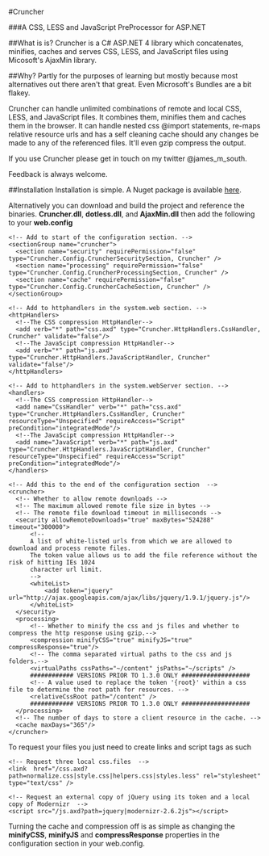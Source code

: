 #Cruncher

###A CSS, LESS and JavaScript PreProcessor for ASP.NET

##What is is?
Cruncher is a C# ASP.NET 4 library which concatenates, minifies, caches and serves CSS, LESS, and JavaScript files using Micosoft's AjaxMin library.

##Why?
Partly for the purposes of learning but mostly because most alternatives out there aren't that great. Even Microsoft's Bundles are a bit flakey.

Cruncher can handle unlimited combinations of remote and local CSS, LESS, and JavaScript files. It combines them, minifies them and caches them in the browser. It can handle nested css @import statements, re-maps relative resource urls and has a self cleaning cache should any changes be made to any of the referenced files. It'll even gzip compress the output.

If you use Cruncher please get in touch on my twitter @james_m_south.

Feedback is always welcome.

##Installation
Installation is simple. A Nuget package is available [here][1]. 

  [1]: https://nuget.org/packages/Cruncher/

Alternatively you can download and build the project and reference the binaries. **Cruncher.dll**, **dotless.dll**, and **AjaxMin.dll**
then add the following to your **web.config**

    <!-- Add to start of the configuration section. -->
    <sectionGroup name="cruncher">
      <section name="security" requirePermission="false" type="Cruncher.Config.CruncherSecuritySection, Cruncher" />
      <section name="processing" requirePermission="false" type="Cruncher.Config.CruncherProcessingSection, Cruncher" />
      <section name="cache" requirePermission="false" type="Cruncher.Config.CruncherCacheSection, Cruncher" />
    </sectionGroup>
  
    <!-- Add to httphandlers in the system.web section. -->
    <httpHandlers>
      <!--The CSS compression HttpHandler-->
      <add verb="*" path="css.axd" type="Cruncher.HttpHandlers.CssHandler, Cruncher" validate="false"/>
      <!--The JavaScipt compression HttpHandler-->
      <add verb="*" path="js.axd" type="Cruncher.HttpHandlers.JavaScriptHandler, Cruncher" validate="false"/>
    </httpHandlers>
    
    <!-- Add to httphandlers in the system.webServer section. -->
    <handlers>
      <!--The CSS compression HttpHandler-->
      <add name="CssHandler" verb="*" path="css.axd" type="Cruncher.HttpHandlers.CssHandler, Cruncher" resourceType="Unspecified" requireAccess="Script" preCondition="integratedMode"/>
      <!--The JavaScipt compression HttpHandler-->
      <add name="JavaScript" verb="*" path="js.axd"  type="Cruncher.HttpHandlers.JavaScriptHandler, Cruncher" resourceType="Unspecified" requireAccess="Script" preCondition="integratedMode"/>
    </handlers>
  
    <!-- Add this to the end of the configuration section  -->
    <cruncher>
      <!-- Whether to allow remote downloads -->
      <!-- The maximum allowed remote file size in bytes -->
      <!-- The remote file download timeout in milliseconds -->
      <security allowRemoteDownloads="true" maxBytes="524288" timeout="300000">
          <!--
          A list of white-listed urls from which we are allowed to download and process remote files.
          The token value allows us to add the file reference without the risk of hitting IEs 1024 
          character url limit.
          -->
          <whiteList>
              <add token="jquery" url="http://ajax.googleapis.com/ajax/libs/jquery/1.9.1/jquery.js"/>
          </whiteList>
      </security>
      <processing>
          <!-- Whether to minify the css and js files and whether to compress the http response using gzip.-->
          <compression minifyCSS="true" minifyJS="true" compressResponse="true"/>
          <!-- The comma separated virtual paths to the css and js folders.-->
          <virtualPaths cssPaths="~/content" jsPaths="~/scripts" />
          ############ VERSIONS PRIOR TO 1.3.0 ONLY ###################
		  <!-- A value used to replace the token '{root}' within a css file to determine the root path for resources. -->
          <relativeCssRoot path="/content" />
		  ############ VERSIONS PRIOR TO 1.3.0 ONLY ###################
      </processing>
      <!-- The number of days to store a client resource in the cache. -->
      <cache maxDays="365"/>
    </cruncher>
  
To request your files you just need to create links and script tags as such

    <!-- Request three local css.files  -->
    <link  href="/css.axd?path=normalize.css|style.css|helpers.css|styles.less" rel="stylesheet" type="text/css" />
    
    <!-- Request an external copy of jQuery using its token and a local copy of Modernizr  -->
    <script src="/js.axd?path=jquery|modernizr-2.6.2js"></script>
    
Turning the cache and compression off is as simple as changing the **minifyCSS**, **minifyJS** and **compressResponse** properties in the configuration section in your web.config.

